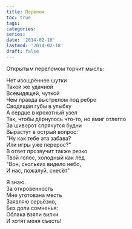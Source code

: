 ```yaml
---
title: Перелом
toc: true
tags:
categories:
series:
date: '2014-02-18'
lastmod: '2014-02-18'
draft: false
---
```


<!--more-->

Открытым переломом торчит мысль:

Нет изощрённее шутки \
Такой же удачной \
Всевидящей, чуткой \
Чем правда выстрелом под ребро \
Сводящая губы в улыбку \
А сердце в крохотный узел \
Так, чтобы дёрнулось что-то, но вмиг отлегло \
За шиворот спрячутся будни \
Вырастут в острый вопрос: \
"Ну как тебе эта забава? \
Или игры уже перерос?" \
В ответ прозвучит также резко \
Твой голос, холодный как лёд \
"Вон, скольких видело небо, \
И нас, пожалуй, снесёт"

Я знаю. \
За откровенность \
Мне уготована месть \
Заявляю серьёзно, \
Без доли сомненья: \
Облака взяли вилки \
И хотят меня съесть!
